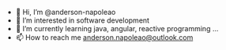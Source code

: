 - 👋 Hi, I’m @anderson-napoleao
- 👀 I’m interested in software development
- 🌱 I’m currently learning java, angular, reactive programming ...
- 📫 How to reach me anderson.napoleao@outlook.com
